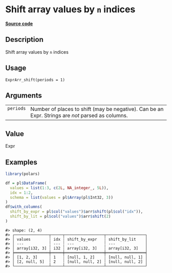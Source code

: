 

# Shift array values by <code>n</code> indices

[**Source code**](https://github.com/pola-rs/r-polars/tree/d562252dbb77de7e06ca3e6150d74a2c709763bc/R/expr__array.R#L273)

## Description

Shift array values by <code>n</code> indices

## Usage

<pre><code class='language-R'>ExprArr_shift(periods = 1)
</code></pre>

## Arguments

<table>
<tr>
<td style="white-space: nowrap; font-family: monospace; vertical-align: top">
<code id="ExprArr_shift_:_periods">periods</code>
</td>
<td>
Number of places to shift (may be negative). Can be an Expr. Strings are
<em>not</em> parsed as columns.
</td>
</tr>
</table>

## Value

Expr

## Examples

``` r
library(polars)

df = pl$DataFrame(
  values = list(1:3, c(2L, NA_integer_, 5L)),
  idx = 1:2,
  schema = list(values = pl$Array(pl$Int32, 3))
)
df$with_columns(
  shift_by_expr = pl$col("values")$arr$shift(pl$col("idx")),
  shift_by_lit = pl$col("values")$arr$shift(2)
)
```

    #> shape: (2, 4)
    #> ┌───────────────┬─────┬─────────────────┬─────────────────┐
    #> │ values        ┆ idx ┆ shift_by_expr   ┆ shift_by_lit    │
    #> │ ---           ┆ --- ┆ ---             ┆ ---             │
    #> │ array[i32, 3] ┆ i32 ┆ array[i32, 3]   ┆ array[i32, 3]   │
    #> ╞═══════════════╪═════╪═════════════════╪═════════════════╡
    #> │ [1, 2, 3]     ┆ 1   ┆ [null, 1, 2]    ┆ [null, null, 1] │
    #> │ [2, null, 5]  ┆ 2   ┆ [null, null, 2] ┆ [null, null, 2] │
    #> └───────────────┴─────┴─────────────────┴─────────────────┘

